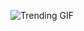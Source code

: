 
<!-- GIF_SECTION -->
![Trending GIF](https://media4.giphy.com/media/v1.Y2lkPThiYjIxNzcycncyNDN5MDR5ZGxmdWN5djNidGVjaTBjY3M3MzNpa3JiOHphemllZCZlcD12MV9naWZzX3NlYXJjaCZjdD1n/EZr27ZbJwmjE9PGyLN/giphy.gif)
<!-- END_GIF_SECTION -->
